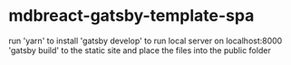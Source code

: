 # mdbreact-gatsby-template-spa

run 'yarn' to install
'gatsby develop' to run local server on localhost:8000
'gatsby build' to the static site and place the files into the public folder
